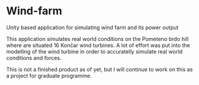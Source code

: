 # Wind-farm
Unity based application for simulating wind farm and its power output

This application simulates real world conditions on the Pometeno brdo hill where are situated 16 Končar wind turbines. A lot of effort was put into the modelling of the wind turbine in order to accuratelly simulate real world conditions and forces.

This is not a finished product as of yet, but I will continue to work on this as a project for graduate programme.
